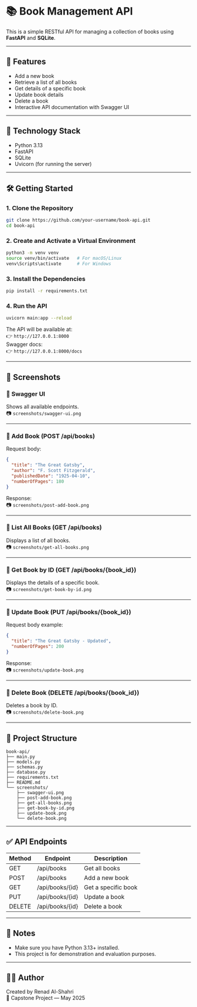 # 📚 Book Management API

This is a simple RESTful API for managing a collection of books using **FastAPI** and **SQLite**.

---

## 🔧 Features

- Add a new book
- Retrieve a list of all books
- Get details of a specific book
- Update book details
- Delete a book
- Interactive API documentation with Swagger UI

---

## 🚀 Technology Stack

- Python 3.13  
- FastAPI  
- SQLite  
- Uvicorn (for running the server)

---

## 🛠️ Getting Started

### 1. Clone the Repository

```bash
git clone https://github.com/your-username/book-api.git
cd book-api
```

### 2. Create and Activate a Virtual Environment

```bash
python3 -m venv venv
source venv/bin/activate   # For macOS/Linux
venv\Scripts\activate      # For Windows
```

### 3. Install the Dependencies

```bash
pip install -r requirements.txt
```

### 4. Run the API

```bash
uvicorn main:app --reload
```

The API will be available at:  
👉 `http://127.0.0.1:8000`  
Swagger docs:  
👉 `http://127.0.0.1:8000/docs`

---

## 📸 Screenshots

### 🔹 Swagger UI

Shows all available endpoints.  
📷 `screenshots/swagger-ui.png`

---

### 🔹 Add Book (POST /api/books)

Request body:  
```json
{
  "title": "The Great Gatsby",
  "author": "F. Scott Fitzgerald",
  "publishedDate": "1925-04-10",
  "numberOfPages": 180
}
```

Response:  
📷 `screenshots/post-add-book.png`

---

### 🔹 List All Books (GET /api/books)

Displays a list of all books.  
📷 `screenshots/get-all-books.png`

---

### 🔹 Get Book by ID (GET /api/books/{book_id})

Displays the details of a specific book.  
📷 `screenshots/get-book-by-id.png`

---

### 🔹 Update Book (PUT /api/books/{book_id})

Request body example:  
```json
{
  "title": "The Great Gatsby - Updated",
  "numberOfPages": 200
}
```

Response:  
📷 `screenshots/update-book.png`

---

### 🔹 Delete Book (DELETE /api/books/{book_id})

Deletes a book by ID.  
📷 `screenshots/delete-book.png`

---

## 📂 Project Structure

```
book-api/
├── main.py
├── models.py
├── schemas.py
├── database.py
├── requirements.txt
├── README.md
└── screenshots/
    ├── swagger-ui.png
    ├── post-add-book.png
    ├── get-all-books.png
    ├── get-book-by-id.png
    ├── update-book.png
    └── delete-book.png
```

---

## ✅ API Endpoints

| Method | Endpoint | Description |
|--------|----------|-------------|
| GET    | /api/books | Get all books |
| POST   | /api/books | Add a new book |
| GET    | /api/books/{id} | Get a specific book |
| PUT    | /api/books/{id} | Update a book |
| DELETE | /api/books/{id} | Delete a book |

---

## 📌 Notes

- Make sure you have Python 3.13+ installed.
- This project is for demonstration and evaluation purposes.

---

## 🧑‍💻 Author

Created by Renad Al-Shahri  
🚀 Capstone Project — May 2025  